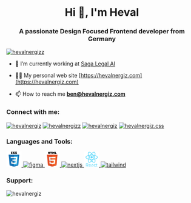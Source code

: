 <h1 align="center">Hi 👋, I'm Heval</h1>
<h3 align="center">A passionate Design Focused Frontend developer from Germany</h3>

<p align="left"> <a href="https://twitter.com/hevalnergizz" target="blank"><img src="https://img.shields.io/twitter/follow/hevalnergizz?logo=twitter&style=for-the-badge" alt="hevalnergizz" /></a> </p>

- 🔭 I’m currently working at [Saga Legal AI](https://www.sagalegal.io/)

- 👨‍💻 My personal web site [https://hevalnergiz.com](https://hevalnergiz.com)

- 📫 How to reach me **ben@hevalnergiz.com**

<h3 align="left">Connect with me:</h3>
<p align="left">
<a href="https://codepen.io/hevalnergiz" target="blank"><img align="center" src="https://raw.githubusercontent.com/rahuldkjain/github-profile-readme-generator/master/src/images/icons/Social/codepen.svg" alt="hevalnergiz" height="30" width="40" /></a>
<a href="https://twitter.com/hevalnergizz" target="blank"><img align="center" src="https://raw.githubusercontent.com/rahuldkjain/github-profile-readme-generator/master/src/images/icons/Social/twitter.svg" alt="hevalnergizz" height="30" width="40" /></a>
<a href="https://linkedin.com/in/hevalnergiz" target="blank"><img align="center" src="https://raw.githubusercontent.com/rahuldkjain/github-profile-readme-generator/master/src/images/icons/Social/linked-in-alt.svg" alt="hevalnergiz" height="30" width="40" /></a>
<a href="https://instagram.com/hevalnergiz.css" target="blank"><img align="center" src="https://raw.githubusercontent.com/rahuldkjain/github-profile-readme-generator/master/src/images/icons/Social/instagram.svg" alt="hevalnergiz.css" height="30" width="40" /></a>
</p>

<h3 align="left">Languages and Tools:</h3>
<p align="left"> <a href="https://www.w3schools.com/css/" target="_blank" rel="noreferrer"> <img src="https://raw.githubusercontent.com/devicons/devicon/master/icons/css3/css3-original-wordmark.svg" alt="css3" width="40" height="40"/> </a> <a href="https://www.figma.com/" target="_blank" rel="noreferrer"> <img src="https://www.vectorlogo.zone/logos/figma/figma-icon.svg" alt="figma" width="40" height="40"/> </a> <a href="https://www.w3.org/html/" target="_blank" rel="noreferrer"> <img src="https://raw.githubusercontent.com/devicons/devicon/master/icons/html5/html5-original-wordmark.svg" alt="html5" width="40" height="40"/> </a> <a href="https://nextjs.org/" target="_blank" rel="noreferrer"> <img src="https://www.hevalnergiz.com/nextjs-logo.svg" alt="nextjs" width="80" height="40"/> </a> <a href="https://reactjs.org/" target="_blank" rel="noreferrer"> <img src="https://raw.githubusercontent.com/devicons/devicon/master/icons/react/react-original-wordmark.svg" alt="react" width="40" height="40"/> </a> <a href="https://tailwindcss.com/" target="_blank" rel="noreferrer"> <img src="https://www.vectorlogo.zone/logos/tailwindcss/tailwindcss-icon.svg" alt="tailwind" width="40" height="40"/> </a> </p>

<h3 align="left">Support:</h3>
<p><a href="https://www.buymeacoffee.com/hevalnergiz"> <img align="left" src="https://cdn.buymeacoffee.com/buttons/v2/default-yellow.png" height="50" width="210" alt="hevalnergiz" /></a></p><br><br>
